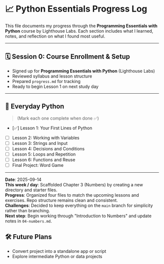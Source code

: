 # 📈 Python Essentials Progress Log

This file documents my progress through the **Programming Essentials with Python** course by Lighthouse Labs. Each section includes what I learned, notes, and reflection on what I found most useful.

---

## 🗓 Session 0: Course Enrollment & Setup
- Signed up for **Programming Essentials with Python** (Lighthouse Labs)
- Reviewed syllabus and lesson structure
- Prepared `progress.md` for tracking
- Ready to begin Lesson 1 on next study day


---

## 📆 Everyday Python
> (Mark each one complete when done ✅)

- [✅] Lesson 1: Your First Lines of Python  
- [ ] Lesson 2: Working with Variables  
- [ ] Lesson 3: Strings and Input  
- [ ] Lesson 4: Decisions and Conditions  
- [ ] Lesson 5: Loops and Repetition  
- [ ] Lesson 6: Functions and Reuse  
- [ ] Final Project: Word Game

---


**Date**: 2025-09-14  
**This week / day**: Scaffolded Chapter 3 (Numbers) by creating a new directory and starter files.  
**Progress**: Organized four files to match the upcoming lessons and exercises. Repo structure remains clean and consistent.  
**Challenges**: Decided to keep everything on the `main` branch for simplicity rather than branching.  
**Next step**: Begin working through "Introduction to Numbers" and update notes in `04-numbers.md`.  



 


## 🛠 Future Plans
- Convert project into a standalone app or script
- Explore intermediate Python or data projects

